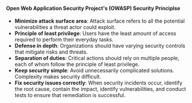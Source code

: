 #### Open Web Application Security Project's (OWASP) Security Principlse

- **Minimize attack surface area**: Attack surface refers to all the potential vulnerabilities a threat actor could exploit.
- **Principle of least privilege**: Users have the least amount of access required to perform their everyday tasks.
- **Defense in depth**: Organizations should have varying security controls that mitigate risks and threats.
- **Separation of duties**: Critical actions should rely on multiple people, each of whom follow the principle of least privilege.
- **Keep security simple**: Avoid unnecessarily complicated solutions. Complexity makes security difficult.
- **Fix security issues correctly**: When security incidents occur, identify the root cause, contain the impact, identify vulnerabilities, and conduct tests to ensure that remediation is successful.
